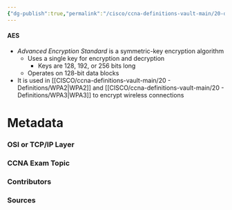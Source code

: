```yaml
---
{"dg-publish":true,"permalink":"/cisco/ccna-definitions-vault-main/20-definitions/aes/","tags":["defs_ccna"]}
---
```


#### AES
- *Advanced Encryption Standard* is a symmetric-key encryption algorithm
	- Uses a single key for encryption and decryption
		- Keys are 128, 192, or 256 bits long
	- Operates on 128-bit data blocks
- It is used in [[CISCO/ccna-definitions-vault-main/20 - Definitions/WPA2\|WPA2]] and [[CISCO/ccna-definitions-vault-main/20 - Definitions/WPA3\|WPA3]] to encrypt wireless connections




# Metadata
### OSI or TCP/IP Layer

### CCNA Exam Topic

### Contributors

### Sources

